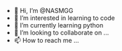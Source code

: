 - 👋 Hi, I’m @NASMGG
- 👀 I’m interested in learning to code
- 🌱 I’m currently learning python
- 💞️ I’m looking to collaborate on ...
- 📫 How to reach me ...

<!---
NASMGG/NASMGG is a ✨ special ✨ repository because its `README.md` (this file) appears on your GitHub profile.
You can click the Preview link to take a look at your changes.
--->

